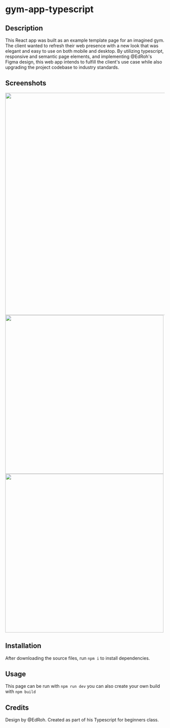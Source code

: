 # gym-app-typescript

## Description

This React app was built as an example template page for an imagined gym. The client wanted to refresh their web presence with a new look that was elegant and easy to use on both mobile and desktop. By utilizing typescript, responsive and semantic page elements, and implementing @EdRoh's Figma design, this web app intends to fulfill the client's use case while also upgrading the project codebase to industry standards.

## Screenshots

<img src="../gym-app-typescript/src/assets/screenshots/gym_desktop.png" width="700">

<img src="../gym-app-typescript/src/assets/screenshots/gym_mobile.png" width="500">
<img src="../gym-app-typescript/src/assets/screenshots/gym_mobilemenu.png" width="500">

## Installation

After downloading the source files, run `npm i` to install dependencies.

## Usage

This page can be run with `npm run dev` you can also create your own build with `npm build`

## Credits

Design by @EdRoh. Created as part of his Typescript for beginners class.
